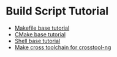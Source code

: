 
# Build Script Tutorial

- [Makefile base tutorial](makefile_base.md)
- [CMake base tutorial](cmake_base.md)
- [Shell base tutorial](shell_base.md)
- [Make cross toolchain for crosstool-ng](build_toolchain_using_crosstool_ng.md)

